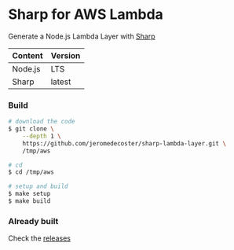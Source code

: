 # Sharp for AWS Lambda

Generate a Node.js Lambda Layer with [Sharp](https://github.com/lovell/sharp)

| Content | Version |
| :-- | :-- |
| Node.js | LTS |
| Sharp | latest |

### Build

```bash
# download the code
$ git clone \
    --depth 1 \
    https://github.com/jeromedecoster/sharp-lambda-layer.git \
    /tmp/aws

# cd
$ cd /tmp/aws

# setup and build
$ make setup
$ make build
```

### Already built

Check the [releases](https://github.com/jeromedecoster/sharp-lambda-layer/releases)